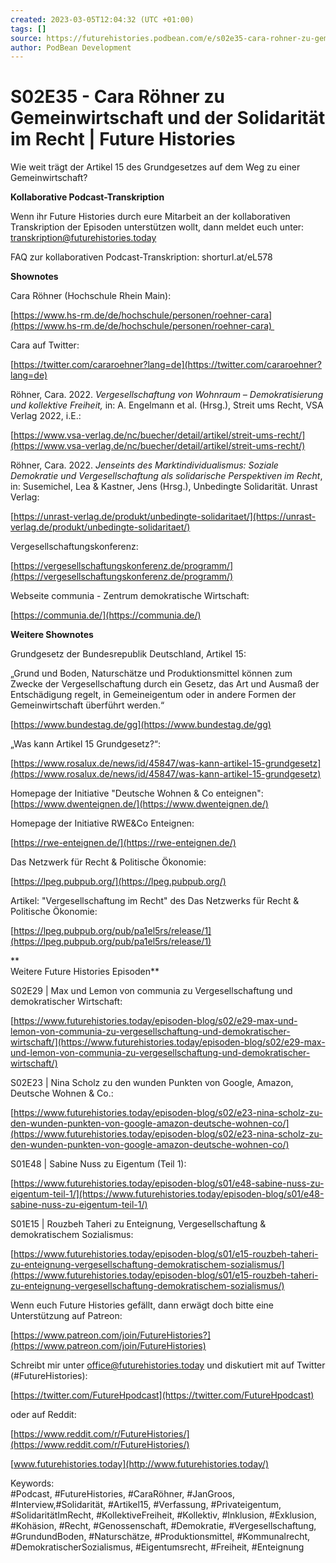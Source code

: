 ```yaml
---
created: 2023-03-05T12:04:32 (UTC +01:00)
tags: []
source: https://futurehistories.podbean.com/e/s02e35-cara-rohner-zu-gemeinwirtschaft-und-der-solidaritat-im-recht/
author: PodBean Development
---
```


# S02E35 - Cara Röhner zu Gemeinwirtschaft und der Solidarität im Recht | Future Histories

Wie weit trägt der Artikel 15 des Grundgesetzes auf dem Weg zu einer Gemeinwirtschaft?

**Kollaborative Podcast-Transkription**

Wenn ihr Future Histories durch eure Mitarbeit an der kollaborativen Transkription der Episoden unterstützen wollt, dann meldet euch unter:  
[transkription@futurehistories.today](mailto:transkription@futurehistories.today)

FAQ zur kollaborativen Podcast-Transkription: shorturl.at/eL578

**Shownotes**

Cara Röhner (Hochschule Rhein Main):

[https://www.hs-rm.de/de/hochschule/personen/roehner-cara](https://www.hs-rm.de/de/hochschule/personen/roehner-cara) 

  
Cara auf Twitter:

[https://twitter.com/cararoehner?lang=de](https://twitter.com/cararoehner?lang=de)

  
Röhner, Cara. 2022. _Vergesellschaftung von Wohnraum – Demokratisierung und kollektive Freiheit,_ in: A. Engelmann et al. (Hrsg.), Streit ums Recht, VSA Verlag 2022, i.E.:

[https://www.vsa-verlag.de/nc/buecher/detail/artikel/streit-ums-recht/](https://www.vsa-verlag.de/nc/buecher/detail/artikel/streit-ums-recht/)

  
Röhner, Cara. 2022. _Jenseints des Marktindividualismus: Soziale Demokratie und Vergesellschaftung als solidarische Perspektiven im Recht_, in: Susemichel, Lea & Kastner, Jens (Hrsg.), Unbedingte Solidarität. Unrast Verlag:

[https://unrast-verlag.de/produkt/unbedingte-solidaritaet/](https://unrast-verlag.de/produkt/unbedingte-solidaritaet/)

  
Vergesellschaftungskonferenz:

[https://vergesellschaftungskonferenz.de/programm/](https://vergesellschaftungskonferenz.de/programm/)

  
Webseite communia - Zentrum demokratische Wirtschaft:

[https://communia.de/](https://communia.de/)

  
**Weitere Shownotes**

Grundgesetz der Bundesrepublik Deutschland, Artikel 15:

„Grund und Boden, Naturschätze und Produktionsmittel können zum Zwecke der Vergesellschaftung durch ein Gesetz, das Art und Ausmaß der Entschädigung regelt, in Gemeineigentum oder in andere Formen der Gemeinwirtschaft überführt werden.“

[https://www.bundestag.de/gg](https://www.bundestag.de/gg)

  
„Was kann Artikel 15 Grundgesetz?“:

[https://www.rosalux.de/news/id/45847/was-kann-artikel-15-grundgesetz](https://www.rosalux.de/news/id/45847/was-kann-artikel-15-grundgesetz)

  
Homepage der Initiative "Deutsche Wohnen & Co enteignen":  
[https://www.dwenteignen.de/](https://www.dwenteignen.de/)

  
Homepage der Initiative RWE&Co Enteignen:

[https://rwe-enteignen.de/](https://rwe-enteignen.de/)

  
Das Netzwerk für Recht & Politische Ökonomie:

[https://lpeg.pubpub.org/](https://lpeg.pubpub.org/)

  
Artikel: "Vergesellschaftung im Recht" des Das Netzwerks für Recht & Politische Ökonomie:

[https://lpeg.pubpub.org/pub/pa1el5rs/release/1](https://lpeg.pubpub.org/pub/pa1el5rs/release/1)

**  
Weitere Future Histories Episoden**

S02E29 | Max und Lemon von communia zu Vergesellschaftung und demokratischer Wirtschaft:

[https://www.futurehistories.today/episoden-blog/s02/e29-max-und-lemon-von-communia-zu-vergesellschaftung-und-demokratischer-wirtschaft/](https://www.futurehistories.today/episoden-blog/s02/e29-max-und-lemon-von-communia-zu-vergesellschaftung-und-demokratischer-wirtschaft/)

  
S02E23 | Nina Scholz zu den wunden Punkten von Google, Amazon, Deutsche Wohnen & Co.:

[https://www.futurehistories.today/episoden-blog/s02/e23-nina-scholz-zu-den-wunden-punkten-von-google-amazon-deutsche-wohnen-co/](https://www.futurehistories.today/episoden-blog/s02/e23-nina-scholz-zu-den-wunden-punkten-von-google-amazon-deutsche-wohnen-co/)

  
S01E48 | Sabine Nuss zu Eigentum (Teil 1):

[https://www.futurehistories.today/episoden-blog/s01/e48-sabine-nuss-zu-eigentum-teil-1/](https://www.futurehistories.today/episoden-blog/s01/e48-sabine-nuss-zu-eigentum-teil-1/)

  
S01E15 | Rouzbeh Taheri zu Enteignung, Vergesellschaftung & demokratischem Sozialismus:

[https://www.futurehistories.today/episoden-blog/s01/e15-rouzbeh-taheri-zu-enteignung-vergesellschaftung-demokratischem-sozialismus/](https://www.futurehistories.today/episoden-blog/s01/e15-rouzbeh-taheri-zu-enteignung-vergesellschaftung-demokratischem-sozialismus/)

  
Wenn euch Future Histories gefällt, dann erwägt doch bitte eine Unterstützung auf Patreon:

[https://www.patreon.com/join/FutureHistories?](https://www.patreon.com/join/FutureHistories)

Schreibt mir unter office@futurehistories.today und diskutiert mit auf Twitter (#FutureHistories):

[https://twitter.com/FutureHpodcast](https://twitter.com/FutureHpodcast)

oder auf Reddit:

[https://www.reddit.com/r/FutureHistories/](https://www.reddit.com/r/FutureHistories/)

[www.futurehistories.today](http://www.futurehistories.today/)

Keywords:  
#Podcast, #FutureHistories, #CaraRöhner, #JanGroos, #Interview,#Solidarität, #Artikel15, #Verfassung, #Privateigentum, #SolidaritätImRecht, #KollektiveFreiheit, #Kollektiv, #Inklusion, #Exklusion, #Kohäsion, #Recht, #Genossenschaft, #Demokratie, #Vergesellschaftung, #GrundundBoden, #Naturschätze, #Produktionsmittel, #Kommunalrecht, #DemokratischerSozialismus, #Eigentumsrecht, #Freiheit, #Enteignung
